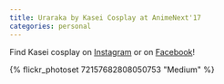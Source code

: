 ```yaml
---
title: Uraraka by Kasei Cosplay at AnimeNext'17
categories: personal
---
```


Find Kasei cosplay on [Instagram](https://www.instagram.com/kaseicosplay/) or on [Facebook](https://www.facebook.com/KaseiCosplay/)! 

{% flickr_photoset 72157682808050753 "Medium" %}